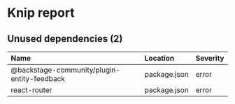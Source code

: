 # Knip report

## Unused dependencies (2)

| Name                                        | Location     | Severity |
| :------------------------------------------ | :----------- | :------- |
| @backstage-community/plugin-entity-feedback | package.json | error    |
| react-router                                | package.json | error    |

